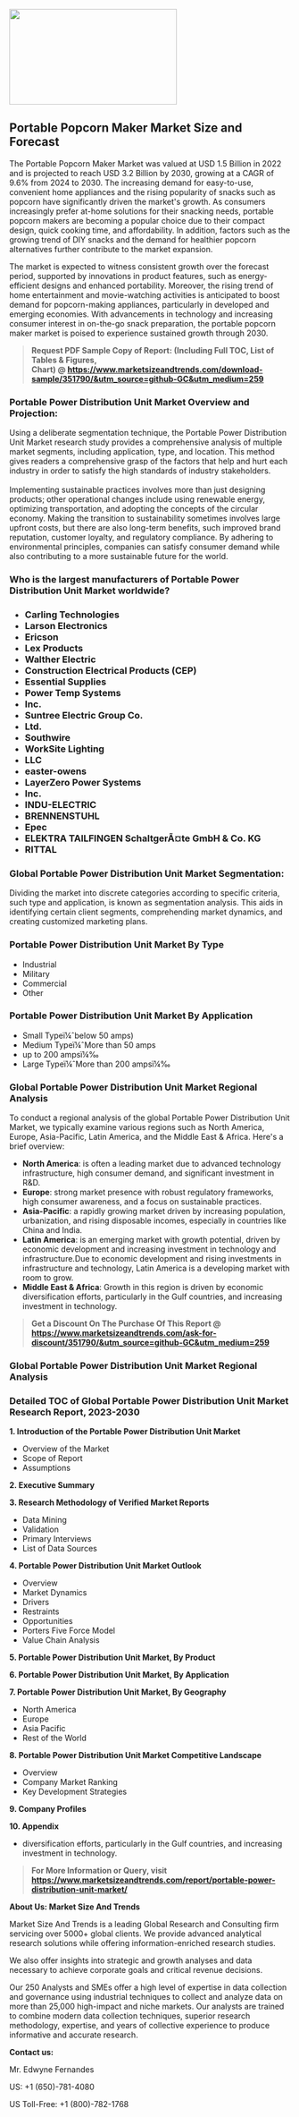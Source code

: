 <p><img class="alignnone size-medium wp-image-20088" src="https://ffe5etoiles.com/wp-content/uploads/2024/12/MST1-300x171.png" alt="" width="300" height="171" /></p><h2>Portable Popcorn Maker Market Size and Forecast</h2><p>The Portable Popcorn Maker Market was valued at USD 1.5 Billion in 2022 and is projected to reach USD 3.2 Billion by 2030, growing at a CAGR of 9.6% from 2024 to 2030. The increasing demand for easy-to-use, convenient home appliances and the rising popularity of snacks such as popcorn have significantly driven the market's growth. As consumers increasingly prefer at-home solutions for their snacking needs, portable popcorn makers are becoming a popular choice due to their compact design, quick cooking time, and affordability. In addition, factors such as the growing trend of DIY snacks and the demand for healthier popcorn alternatives further contribute to the market expansion.</p><p>The market is expected to witness consistent growth over the forecast period, supported by innovations in product features, such as energy-efficient designs and enhanced portability. Moreover, the rising trend of home entertainment and movie-watching activities is anticipated to boost demand for popcorn-making appliances, particularly in developed and emerging economies. With advancements in technology and increasing consumer interest in on-the-go snack preparation, the portable popcorn maker market is poised to experience sustained growth through 2030.</p></p><blockquote id="" class=""><strong>Request PDF Sample Copy of Report: (Including Full TOC, List of Tables &amp; Figures, Chart)&nbsp;@&nbsp;<strong><a href="https://www.marketsizeandtrends.com/download-sample/351790/&utm_source=github-GC&utm_medium=259" target="_blank">https://www.marketsizeandtrends.com/download-sample/351790/&utm_source=github-GC&utm_medium=259</a></strong></strong></blockquote><h3 id="" class="">Portable Power Distribution Unit Market&nbsp;Overview and Projection:</h3><p id="" class="">Using a deliberate segmentation technique, the Portable Power Distribution Unit Market research study provides a comprehensive analysis of multiple market segments, including application, type, and location. This method gives readers a comprehensive grasp of the factors that help and hurt each industry in order to satisfy the high standards of industry stakeholders. <br /> <br />Implementing sustainable practices involves more than just designing products; other operational changes include using renewable energy, optimizing transportation, and adopting the concepts of the circular economy. Making the transition to sustainability sometimes involves large upfront costs, but there are also long-term benefits, such improved brand reputation, customer loyalty, and regulatory compliance. By adhering to environmental principles, companies can satisfy consumer demand while also contributing to a more sustainable future for the world.</p><h3 id="" class="">Who is the largest manufacturers of&nbsp;Portable Power Distribution Unit Market worldwide?</h3><h3 class=""><p><ul><li>Carling Technologies </li><li> Larson Electronics </li><li> Ericson </li><li> Lex Products </li><li> Walther Electric </li><li> Construction Electrical Products (CEP) </li><li> Essential Supplies </li><li> Power Temp Systems </li><li> Inc. </li><li> Suntree Electric Group Co. </li><li> Ltd. </li><li> Southwire </li><li> WorkSite Lighting </li><li> LLC </li><li> easter-owens </li><li> LayerZero Power Systems </li><li> Inc. </li><li> INDU-ELECTRIC </li><li> BRENNENSTUHL </li><li> Epec </li><li> ELEKTRA TAILFINGEN SchaltgerÃ¤te GmbH & Co. KG </li><li> RITTAL</li></ul></p></h3><h3 id="" class="">Global&nbsp;Portable Power Distribution Unit Market Segmentation:</h3><p id="" class="">Dividing the market into discrete categories according to specific criteria, such type and application, is known as segmentation analysis. This aids in identifying certain client segments, comprehending market dynamics, and creating customized marketing plans.</p><h3 id="" class="">Portable Power Distribution Unit Market&nbsp;By Type</h3><p><p><ul><li>Industrial</li><li> Military</li><li> Commercial</li><li> Other</p></li></ul></p></p><h3 id="" class="">Portable Power Distribution Unit Market&nbsp;By Application</h3><p class=""><p><ul><li>Small Typeï¼ˆbelow 50 amps)</li><li> Medium Typeï¼ˆMore than 50 amps</li><li> up to 200 ampsï¼‰</li><li> Large Typeï¼ˆMore than 200 ampsï¼‰</li></ul></p></p><h3 id="" class="">Global Portable Power Distribution Unit Market Regional Analysis</h3><p id="" class="">To conduct a regional analysis of the global Portable Power Distribution Unit Market, we typically examine various regions such as North America, Europe, Asia-Pacific, Latin America, and the Middle East &amp; Africa. Here's a brief overview:</p><ul><li><strong>North America</strong>: is often a leading market due to advanced technology infrastructure, high consumer demand, and significant investment in R&amp;D.</li><li><strong>Europe</strong>: strong market presence with robust regulatory frameworks, high consumer awareness, and a focus on sustainable practices.</li><li><strong>Asia-Pacific</strong>: a rapidly growing market driven by increasing population, urbanization, and rising disposable incomes, especially in countries like China and India.</li><li><strong>Latin America</strong>: is an emerging market with growth potential, driven by economic development and increasing investment in technology and infrastructure.Due to economic development and rising investments in infrastructure and technology, Latin America is a developing market with room to grow.</li><li><strong>Middle East &amp; Africa</strong>: Growth in this region is driven by economic diversification efforts, particularly in the Gulf countries, and increasing investment in technology.</li></ul><blockquote id="" class=""><strong>Get a Discount On The Purchase Of This Report @ <strong><a href="https://www.marketsizeandtrends.com/ask-for-discount/351790/&utm_source=github-GC&utm_medium=259" target="_blank">https://www.marketsizeandtrends.com/ask-for-discount/351790/&utm_source=github-GC&utm_medium=259</a></strong></strong></blockquote><h3 id="" class="">Global Portable Power Distribution Unit Market Regional Analysis</h3><h3 id="" class="">Detailed TOC of Global Portable Power Distribution Unit Market Research Report, 2023-2030</h3><p id="" class=""><strong>1. Introduction of the Portable Power Distribution Unit Market</strong></p><ul><li>Overview of the Market</li><li>Scope of Report</li><li>Assumptions</li></ul><p id="" class=""><strong>2. Executive Summary</strong></p><p id="" class=""><strong>3. Research Methodology of Verified Market Reports</strong></p><ul><li>Data Mining</li><li>Validation</li><li>Primary Interviews</li><li>List of Data Sources</li></ul><p id="" class=""><strong>4. Portable Power Distribution Unit Market Outlook</strong></p><ul><li>Overview</li><li>Market Dynamics</li><li>Drivers</li><li>Restraints</li><li>Opportunities</li><li>Porters Five Force Model</li><li>Value Chain Analysis</li></ul><p id="" class=""><strong>5. Portable Power Distribution Unit Market, By Product</strong></p><p id="" class=""><strong>6. Portable Power Distribution Unit Market, By Application</strong></p><p id="" class=""><strong>7. Portable Power Distribution Unit Market, By Geography</strong></p><ul><li>North America</li><li>Europe</li><li>Asia Pacific</li><li>Rest of the World</li></ul><p id="" class=""><strong>8. Portable Power Distribution Unit Market Competitive Landscape</strong></p><ul><li>Overview</li><li>Company Market Ranking</li><li>Key Development Strategies</li></ul><p id="" class=""><strong>9. Company Profiles</strong></p><p id="" class=""><strong>10. Appendix</strong></p><ul><li>diversification efforts, particularly in the Gulf countries, and increasing investment in technology.</li></ul><blockquote id="" class=""><strong>For More Information or Query, visit <strong><strong><a href="https://www.marketsizeandtrends.com/report/portable-power-distribution-unit-market/" target="_blank">https://www.marketsizeandtrends.com/report/portable-power-distribution-unit-market/</a></strong></strong></strong></blockquote><p id="" class=""><strong>About Us: Market Size And Trends</strong></p><p id="" class="">Market Size And Trends is a leading Global Research and Consulting firm servicing over 5000+ global clients. We provide advanced analytical research solutions while offering information-enriched research studies.</p><p id="" class="">We also offer insights into strategic and growth analyses and data necessary to achieve corporate goals and critical revenue decisions.</p><p id="" class="">Our 250 Analysts and SMEs offer a high level of expertise in data collection and governance using industrial techniques to collect and analyze data on more than 25,000 high-impact and niche markets. Our analysts are trained to combine modern data collection techniques, superior research methodology, expertise, and years of collective experience to produce informative and accurate research.</p><p id="" class=""><strong>Contact us:</strong></p><p id="" class="">Mr. Edwyne Fernandes</p><p id="" class="">US: +1 (650)-781-4080</p><p id="" class="">US Toll-Free: +1 (800)-782-1768</p>
